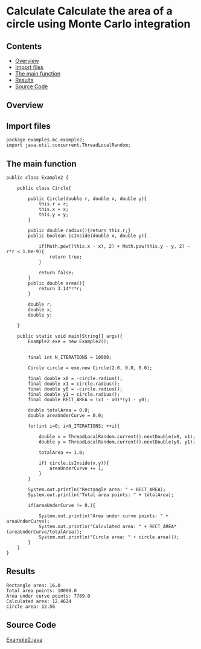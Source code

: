 # Calculate Calculate the area of a circle using Monte Carlo integration

## Contents
 * [Overview](#overview) 
 * [Import files](#include_files)
 * [The main function](#m_func)
 * [Results](#results)
 * [Source Code](#source_code)

## <a name="overview"></a> Overview

## <a name="include_files"></a> Import files

 ```
package examples.mc.example2;
import java.util.concurrent.ThreadLocalRandom;
 ```

## <a name="m_func"></a> The main function

```
public class Example2 {

    public class Circle{

        public Circle(double r, double x, double y){
            this.r = r;
            this.x = x;
            this.y = y;
        }

        public double radius(){return this.r;}
        public boolean isInside(double x, double y){

            if(Math.pow((this.x - x), 2) + Math.pow(this.y - y, 2) - r*r < 1.0e-9){
                return true;
            }

            return false;
        }
        public double area(){
            return 3.14*r*r;
        }

        double r;
        double x;
        double y;

    }

    public static void main(String[] args){
        Example2 exe = new Example2();


        final int N_ITERATIONS = 10000;

        Circle circle = exe.new Circle(2.0, 0.0, 0.0);

        final double x0 = -circle.radius();
        final double x1 = circle.radius();
        final double y0 = -circle.radius();
        final double y1 = circle.radius();
        final double RECT_AREA = (x1 - x0)*(y1 - y0);
        
        double totalArea = 0.0;
        double areaUnderCurve = 0.0;

        for(int i=0; i<N_ITERATIONS; ++i){

            double x = ThreadLocalRandom.current().nextDouble(x0, x1);
            double y = ThreadLocalRandom.current().nextDouble(y0, y1);

            totalArea += 1.0;

            if( circle.isInside(x,y)){
                areaUnderCurve += 1;
            }
        }

        System.out.println("Rectangle area: " + RECT_AREA);
        System.out.println("Total area points: " + totalArea);

        if(areaUnderCurve != 0.){

            System.out.println("Area under curve points: " + areaUnderCurve);
            System.out.println("Calculated area: " + RECT_AREA*(areaUnderCurve/totalArea));
            System.out.println("Circle area: " + circle.area());
        }
    }
}
```

## <a name="results"></a> Results

```
Rectangle area: 16.0
Total area points: 10000.0
Area under curve points: 7789.0
Calculated area: 12.4624
Circle area: 12.56
```

 ## <a name="source_code"></a> Source Code
 
 <a href="Example2.java">Example2.java</a>